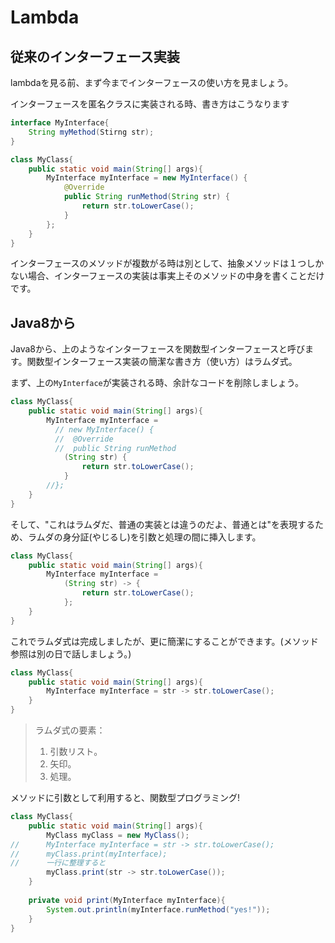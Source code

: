 # Lambda

## 従来のインターフェース実装
lambdaを見る前、まず今までインターフェースの使い方を見ましょう。

インターフェースを匿名クラスに実装される時、書き方はこうなります
```java
interface MyInterface{
    String myMethod(Stirng str);
}

class MyClass{
    public static void main(String[] args){
        MyInterface myInterface = new MyInterface() {
            @Override
            public String runMethod(String str) {
                return str.toLowerCase();
            }
        };
    }
}
```

インターフェースのメソッドが複数がる時は別として、抽象メソッドは１つしかない場合、インターフェースの実装は事実上そのメソッドの中身を書くことだけです。


## Java8から
Java8から、上のようなインターフェースを関数型インターフェースと呼びます。関数型インターフェース実装の簡潔な書き方（使い方）はラムダ式。

まず、上の`MyInterface`が実装される時、余計なコードを削除しましょう。

```java
class MyClass{
    public static void main(String[] args){
        MyInterface myInterface =
          // new MyInterface() {
          //  @Override
          //  public String runMethod
            (String str) {
                return str.toLowerCase();
            }
        //};
    }
}
```
そして、"これはラムダだ、普通の実装とは違うのだよ、普通とは"を表現するため、ラムダの身分証(やじるし)を引数と処理の間に挿入します。
```java
class MyClass{
    public static void main(String[] args){
        MyInterface myInterface =
            (String str) -> {
                return str.toLowerCase();
            };
    }
}
```
これでラムダ式は完成しましたが、更に簡潔にすることができます。(メソッド参照は別の日で話しましょう。)
```java
class MyClass{
    public static void main(String[] args){
        MyInterface myInterface = str -> str.toLowerCase();
    }
}
```
> ラムダ式の要素：
> 1. 引数リスト。
> 2. 矢印。
> 3. 処理。

メソッドに引数として利用すると、関数型プログラミング!
```java
class MyClass{
    public static void main(String[] args){
        MyClass myClass = new MyClass();
//      MyInterface myInterface = str -> str.toLowerCase();
//      myClass.print(myInterface);
//      一行に整理すると
        myClass.print(str -> str.toLowerCase());
    }
    
    private void print(MyInterface myInterface){
        System.out.println(myInterface.runMethod("yes!")); 
    }
}
```


